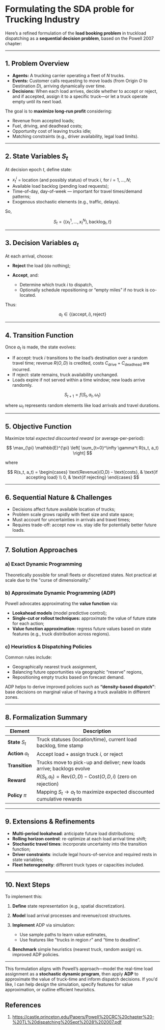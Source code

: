 # Formulating the SDA proble for Trucking Industry

Here’s a refined formulation of the **load booking problem** in truckload dispatching as a **sequential decision problem**, based on the Powell 2007 chapter:

---

## 1. Problem Overview

* **Agents:** A trucking carrier operating a fleet of $N$ trucks.
* **Events:** Customer calls requesting to move loads (from Origin $O$ to Destination $D$), arriving dynamically over time.
* **Decisions:** When each load arrives, decide whether to accept or reject, and if accepted, assign it to a specific truck—or let a truck operate empty until its next load.

The goal is to **maximize long-run profit** considering:

* Revenue from accepted loads;
* Fuel, driving, and deadhead costs;
* Opportunity cost of leaving trucks idle;
* Matching constraints (e.g., driver availability, legal load limits).

---

## 2. State Variables $S_t$

At decision epoch $t$, define state:

* $x_t^i$ = location (and possibly status) of truck $i$, for $i = 1, …, N$;
* Available load backlog (pending load requests);
* Time-of-day, day-of-week — important for travel times/demand patterns;
* Exogenous stochastic elements (e.g., traffic, delays).

So,

$$
S_t = \{(x_t^1, \dots, x_t^N), \text{backlog}_t, t\}
$$

---

## 3. Decision Variables $a_t$

At each arrival, choose:

* **Reject** the load (do nothing);
* **Accept**, and:

  * Determine which truck $i$ to dispatch,
  * Optionally schedule repositioning or “empty miles” if no truck is co-located.

Thus:

$$
a_t \in \{ (\text{accept}, i), \text{reject} \}
$$

---

## 4. Transition Function

Once $a_t$ is made, the state evolves:

* If accept: truck $i$ transitions to the load’s destination over a random travel time; revenue $R(O,D)$ is credited, costs $C_{\text{drive}} + C_{\text{deadhead}}$ are incurred.
* If reject: state remains, truck availability unchanged.
* Loads expire if not served within a time window; new loads arrive randomly.

$$
S_{t+1} = f(S_t, a_t, \omega_t)
$$

where $\omega_t$ represents random elements like load arrivals and travel durations.

---

## 5. Objective Function

Maximize total *expected discounted reward* (or average-per-period):

$$
\max_{\pi} \mathbb{E}^{\pi} \left[ \sum_{t=0}^\infty \gamma^t R(s_t, a_t) \right]
$$

where

$$
R(s_t, a_t) =
\begin{cases}
\text{Revenue}(O,D) - \text{costs}, & \text{if accepting load} \\
0, & \text{if rejecting}
\end{cases}
$$

---

## 6. Sequential Nature & Challenges

* Decisions affect future available location of trucks;
* Problem scale grows rapidly with fleet size and state space;
* Must account for uncertainties in arrivals and travel times;
* Requires trade-off: accept now vs. stay idle for potentially better future loads.

---

## 7. Solution Approaches

### a) Exact Dynamic Programming

Theoretically possible for small fleets or discretized states. Not practical at scale due to the "curse of dimensionality."

### b) **Approximate Dynamic Programming (ADP)**

Powell advocates approximating the **value function** via:

* **Lookahead models** (model predictive control);
* **Single-cut or rollout techniques:** approximate the value of future state for each action;
* **Value function approximation:** regress future values based on state features (e.g., truck distribution across regions).

### c) Heuristics & Dispatching Policies

Common rules include:

* Geographically nearest truck assignment,
* Balancing future opportunities via geographic “reserve” regions,
* Repositioning empty trucks based on forecast demand.

ADP helps to derive improved policies such as **“density-based dispatch”**: base decisions on marginal value of having a truck available in different zones.

---

## 8. Formalization Summary

| Element          | Description                                                              |
| ---------------- | ------------------------------------------------------------------------ |
| **State** $S_t$  | Truck statuses (location/time), current load backlog, time stamp         |
| **Action** $a_t$ | Accept load + assign truck $i$, or reject                                |
| **Transition**   | Trucks move to pick-up and deliver; new loads arrive; backlogs evolve    |
| **Reward**       | $R(S_t,a_t) = \text{Rev}(O,D) - \text{Cost}(O,D,i)$ (zero on rejection)  |
| **Policy** $\pi$ | Mapping $S_t \to a_t$ to maximize expected discounted cumulative rewards |

---

## 9. Extensions & Refinements

* **Multi-period lookahead**: anticipate future load distributions;
* **Rolling horizon control**: re-optimize at each load arrival time shift;
* **Stochastic travel times**: incorporate uncertainty into the transition function;
* **Driver constraints**: include legal hours-of-service and required rests in state variables;
* **Fleet heterogeneity**: different truck types or capacities included.

---

## 10. Next Steps

To implement this:

1. **Define** state representation (e.g., spatial discretization).
2. **Model** load arrival processes and revenue/cost structures.
3. **Implement** ADP via simulation:

   * Use sample paths to learn value estimates,
   * Use features like "trucks in region $r$" and “time to deadline”.
4. **Benchmark** simple heuristics (nearest truck, random assign) vs. improved ADP policies.

---

This formulation aligns with Powell’s approach—model the real-time load assignment as a **stochastic dynamic program**, then apply **ADP** to approximate the value of truck-time and inform dispatch decisions. If you'd like, I can help design the simulation, specify features for value approximation, or outline efficient heuristics.


## References
1. https://castle.princeton.edu/Papers/Powell%20CRC%20chapter%20-%20TL%20dispatching%20Sept%2028%202007.pdf
